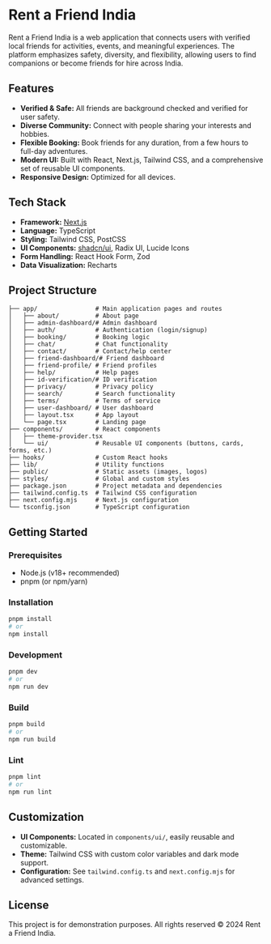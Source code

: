 # Rent a Friend India

Rent a Friend India is a web application that connects users with verified local friends for activities, events, and meaningful experiences. The platform emphasizes safety, diversity, and flexibility, allowing users to find companions or become friends for hire across India.

## Features
- **Verified & Safe:** All friends are background checked and verified for user safety.
- **Diverse Community:** Connect with people sharing your interests and hobbies.
- **Flexible Booking:** Book friends for any duration, from a few hours to full-day adventures.
- **Modern UI:** Built with React, Next.js, Tailwind CSS, and a comprehensive set of reusable UI components.
- **Responsive Design:** Optimized for all devices.

## Tech Stack
- **Framework:** [Next.js](https://nextjs.org/)
- **Language:** TypeScript
- **Styling:** Tailwind CSS, PostCSS
- **UI Components:** [shadcn/ui](https://ui.shadcn.com/), Radix UI, Lucide Icons
- **Form Handling:** React Hook Form, Zod
- **Data Visualization:** Recharts

## Project Structure
```
├── app/                # Main application pages and routes
│   ├── about/          # About page
│   ├── admin-dashboard/# Admin dashboard
│   ├── auth/           # Authentication (login/signup)
│   ├── booking/        # Booking logic
│   ├── chat/           # Chat functionality
│   ├── contact/        # Contact/help center
│   ├── friend-dashboard/# Friend dashboard
│   ├── friend-profile/ # Friend profiles
│   ├── help/           # Help pages
│   ├── id-verification/# ID verification
│   ├── privacy/        # Privacy policy
│   ├── search/         # Search functionality
│   ├── terms/          # Terms of service
│   ├── user-dashboard/ # User dashboard
│   ├── layout.tsx      # App layout
│   └── page.tsx        # Landing page
├── components/         # React components
│   ├── theme-provider.tsx
│   └── ui/             # Reusable UI components (buttons, cards, forms, etc.)
├── hooks/              # Custom React hooks
├── lib/                # Utility functions
├── public/             # Static assets (images, logos)
├── styles/             # Global and custom styles
├── package.json        # Project metadata and dependencies
├── tailwind.config.ts  # Tailwind CSS configuration
├── next.config.mjs     # Next.js configuration
└── tsconfig.json       # TypeScript configuration
```

## Getting Started

### Prerequisites
- Node.js (v18+ recommended)
- pnpm (or npm/yarn)

### Installation
```bash
pnpm install
# or
npm install
```

### Development
```bash
pnpm dev
# or
npm run dev
```

### Build
```bash
pnpm build
# or
npm run build
```

### Lint
```bash
pnpm lint
# or
npm run lint
```

## Customization
- **UI Components:** Located in `components/ui/`, easily reusable and customizable.
- **Theme:** Tailwind CSS with custom color variables and dark mode support.
- **Configuration:** See `tailwind.config.ts` and `next.config.mjs` for advanced settings.

## License
This project is for demonstration purposes. All rights reserved © 2024 Rent a Friend India. 